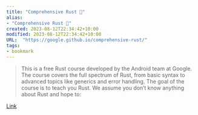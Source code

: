 ```yaml
---
title: "Comprehensive Rust 🦀"
alias:
- "Comprehensive Rust 🦀"
created: 2023-08-12T22:34:42+10:00
modified: 2023-08-12T22:34:42+10:00
URL:  "https://google.github.io/comprehensive-rust/"
tags:
- bookmark
---
```


> This is a free Rust course developed by the Android team at Google. The course covers the full spectrum of Rust, from basic syntax to advanced topics like generics and error handling. The goal of the course is to teach you Rust. We assume you don’t know anything about Rust and hope to:

[Link](https://google.github.io/comprehensive-rust/)


